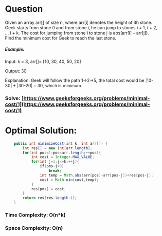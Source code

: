 # Question

Given an array arr[] of size n, where arr[i] denotes the height of ith stone. Geek starts from stone 0 and from stone i, he can jump to stones i + 1, i + 2, … i + k. The cost for jumping from stone i to stone j is abs(arr[i] – arr[j]). Find the minimum cost for Geek to reach the last stone.


##### Example:

Input: k = 3, arr[]= [10, 30, 40, 50, 20]

Output: 30

Explanation: Geek will follow the path 1->2->5, the total cost would be |10-30| + |30-20| = 30, which is minimum.




### Solve: [https://www.geeksforgeeks.org/problems/minimal-cost/1](https://www.geeksforgeeks.org/problems/minimal-cost/1)
   


# Optimal Solution:  


``` java
    public int minimizeCost(int k, int arr[]) {
        int res[] = new int[arr.length];
        for(int pos=1;pos<arr.length;++pos){
            int cost = Integer.MAX_VALUE;
            for(int j=1;j<=k;++j){
                if(pos-j<0)
                    break;
                int temp = Math.abs(arr[pos]-arr[pos-j])+res[pos-j];
                cost = Math.min(cost,temp);
            }
            res[pos] = cost;
        }
        return res[res.length-1];
    }
```
### Time Complexity: O(n*k)
### Space Complexity: O(n)